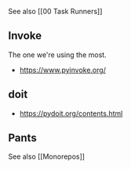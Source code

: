 See also [[00 Task Runners]]

## Invoke

The one we're using the most.

- https://www.pyinvoke.org/

## doit

- https://pydoit.org/contents.html

## Pants

See also [[Monorepos]]

